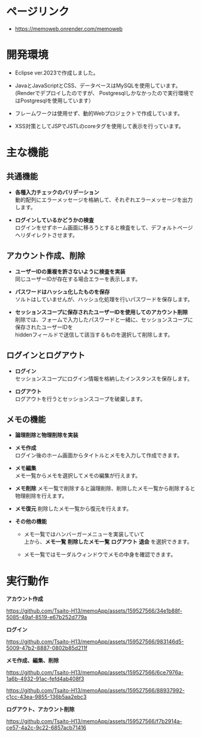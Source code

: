 # ページリンク
- https://memoweb.onrender.com/memoweb

# 開発環境
- Eclipse ver.2023で作成しました。

- JavaとJavaScriptとCSS、データベースはMySQLを使用しています。  
(Renderでデプロイしたのですが、
Postgresqlしかなかったので実行環境ではPostgresqlを使用しています）

- フレームワークは使用せず、動的Webプロジェクトで作成しています。

- XSS対策としてJSPでJSTLのcoreタグを使用して表示を行っています。

# 主な機能
## 共通機能
 - **各種入力チェックのバリデーション**  
   動的配列にエラーメッセージを格納して、それぞれエラーメッセージを出力します。

 - **ログインしているかどうかの検査**  
   ログインをせずホーム画面に移ろうとすると検査をして、デフォルトページへリダイレクトさせます。

## アカウント作成、削除
 - **ユーザーIDの重複を許さないように検査を実装**  
   同じユーザーIDが存在する場合エラーを表示します。
 
 - **パスワードはハッシュ化したものを保存**  
   ソルトはしていませんが、ハッシュ化処理を行いパスワードを保存します。
 
 - **セッションスコープに保存されたユーザーIDを使用してのアカウント削除**  
   削除では、フォームで入力したパスワードと一緒に、セッションスコープに保存されたユーザーIDを  
   hiddenフィールドで送信して該当するものを選択して削除します。  
 
## ログインとログアウト
 - **ログイン**  
   セッションスコープにログイン情報を格納したインスタンスを保存します。

 - **ログアウト**  
   ログアウトを行うとセッションスコープを破棄します。

## メモの機能
 - **論理削除と物理削除を実装**

 - **メモ作成**  
   ログイン後のホーム画面からタイトルとメモを入力して作成できます。

 - **メモ編集**  
   メモ一覧からメモを選択してメモの編集が行えます。

 - **メモ削除**
   メモ一覧で削除すると論理削除、削除したメモ一覧から削除すると物理削除を行えます。

 - **メモ復元**
   削除したメモ一覧から復元を行えます。

 - **その他の機能**  
   - メモ一覧ではハンバーガーメニューを実装していて  
   上から、**メモ一覧** **削除したメモ一覧** **ログアウト** **退会** を選択できます。

   - メモ一覧ではモーダルウィンドウでメモの中身を確認できます。

# 実行動作
 **アカウント作成**

 https://github.com/Tsaito-H13/memoApp/assets/159527566/34e1b88f-5085-49af-8519-e67b252d779a

 **ログイン**

 https://github.com/Tsaito-H13/memoApp/assets/159527566/983146d5-5009-47b2-8887-0802b85d211f

 **メモ作成、編集、削除**

 https://github.com/Tsaito-H13/memoApp/assets/159527566/6ce7976a-1a6b-4932-91ac-fefd4ab408f3

 https://github.com/Tsaito-H13/memoApp/assets/159527566/88937992-c1cc-43ea-9855-136b5aa2ebc3

 **ログアウト、アカウント削除**

 https://github.com/Tsaito-H13/memoApp/assets/159527566/f7b2914a-ce57-4a2c-9c22-6857acb71416

